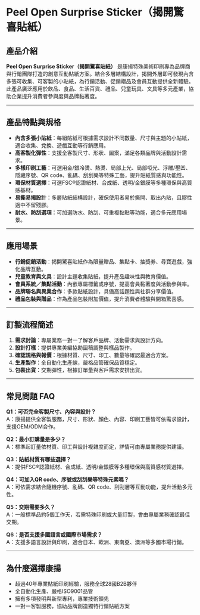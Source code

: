 # Peel Open Surprise Sticker（揭開驚喜貼紙）

## 產品介紹

**Peel Open Surprise Sticker（揭開驚喜貼紙）** 是康揚特殊美術印刷專為品牌商與行銷團隊打造的創意互動貼紙方案。結合多層結構設計，揭開外層即可發現內含多張可收集、可客製的小貼紙，為行銷活動、促銷贈品及會員互動提供全新體驗。此產品廣泛應用於飲品、食品、生活百貨、禮品、兒童玩具、文具等多元產業，協助企業提升消費者參與度與品牌黏著度。

---

## 產品特點與規格

- **內含多張小貼紙**：每組貼紙可根據需求設計不同數量、尺寸與主題的小貼紙，適合收集、兌換、遊戲互動等行銷應用。
- **高客製化彈性**：支援全客製尺寸、形狀、圖案，滿足各類品牌與活動設計需求。
- **多樣印刷工藝**：可選用金/銀冷燙、熱燙、局部上光、局部啞光、浮雕/壓凹、隱藏序號、QR code、亂碼、刮刮樂等特殊工藝，提升貼紙質感與功能性。
- **環保材質選擇**：可選FSC®認證紙材、合成紙、透明/金銀膜等多種環保與高質感基材。
- **易撕易揭設計**：多層貼紙結構設計，確保使用者易於撕開、取出內貼，且膠性適中不留殘膠。
- **耐水、防刮選項**：可加選防水、防刮、可重複黏貼等功能，適合多元應用場景。

---

## 應用場景

- **行銷促銷活動**：揭開驚喜貼紙作為限量贈品、集點卡、抽獎券、尋寶遊戲，強化品牌互動。
- **兒童教育與文具**：設計主題收集貼紙，提升產品趣味性與教育價值。
- **會員系統／集點活動**：內嵌專屬標籤或序號，提高會員黏著度與活動參與率。
- **品牌聯名與異業合作**：多款貼紙設計，具備高話題性與社群分享價值。
- **禮品包裝與贈品**：作為產品包裝附加價值，提升消費者體驗與開箱驚喜感。

---

## 訂製流程簡述

1. **需求討論**：專屬業務一對一了解客戶品牌、活動需求與設計方向。
2. **設計打樣**：提供專業美編協助圖稿調整與樣品製作。
3. **確認規格與報價**：根據材質、尺寸、印工、數量等確認最適合方案。
4. **生產製作**：全自動化生產線，嚴格品管確保品質穩定。
5. **包裝出貨**：交期彈性，根據訂單量與客戶需求安排出貨。

---

## 常見問題 FAQ

**Q1：可否完全客製尺寸、內容與設計？**  
A：康揚提供全客製服務，尺寸、形狀、顏色、內容、印刷工藝皆可依需求設計，支援OEM/ODM合作。

**Q2：最小訂購量是多少？**  
A：標準起訂量依材質、印工與設計複雜度而定，詳情可由專屬業務提供建議。

**Q3：貼紙材質有哪些選擇？**  
A：提供FSC®認證紙材、合成紙、透明/金銀膜等多種環保與高質感材質選擇。

**Q4：可加入QR code、序號或刮刮樂等特殊元素嗎？**  
A：可依需求結合隨機序號、亂碼、QR code、刮刮層等互動功能，提升活動多元性。

**Q5：交期需要多久？**  
A：一般標準品約5個工作天，若需特殊印刷或大量訂製，會由專屬業務確認最佳交期。

**Q6：是否支援多國語言或國際市場需求？**  
A：支援多語言設計與印刷，適合日本、歐洲、東南亞、澳洲等多國市場行銷。

---

## 為什麼選擇康揚

- 超過40年專業貼紙印刷經驗，服務全球28國B2B夥伴
- 全自動化生產、嚴格ISO9001品管
- 擁有多項發明與新型專利，專業技術領先
- 一對一客製服務，協助品牌創造獨特行銷貼紙方案